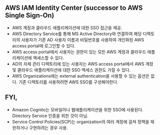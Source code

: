 AWS IAM Identity Center (successor to AWS Single Sign-On)
---

- AWS 계정과 클라우드 애플리케이션에 대한 SSO 접근을 제공.
- AWS Directory Service를 통해 MS Active Directory와 연결하여 해당 디렉토리의 사용자가 기존 AD 사용자 이름과 비밀번호를 사용하여 개인화된 AWS access portal에 로그인할 수 있다.
- AWS access portal에서 사용자는 권한이 있는 모든 AWS 계정과 클라우드 애플리케이션에 액세스할 수 있다.
- AD의 자체 관리 디렉토리에 있는 사용자는 AWS access portal에서 AWS 계정 및 클라우드 애플리케이션에 대한 SSO 엑세스 권한도 가질 수 있다.
- AWS Organizations에는 external authentication을 사용할 수 있는 옵션은 없다. 기존 디렉토리를 사용하려면 AWS SSO를 구성해야한다.

## FYI,
- Amazon Cognito는 모바일이나 웹애플리케이션을 위한 SSO에 사용된다. Directory Service 인증을 위한 것이 아님.
- Service Control Policies(SCP)는 organization의 여러 계정에 걸쳐 정책을 제한하거나 구현하려는 경우 사용.